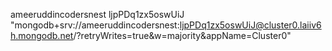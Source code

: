 
ameeruddincodersnest
ljpPDq1zx5oswUiJ
"mongodb+srv://ameeruddincodersnest:ljpPDq1zx5oswUiJ@cluster0.laiiv6h.mongodb.net/?retryWrites=true&w=majority&appName=Cluster0"